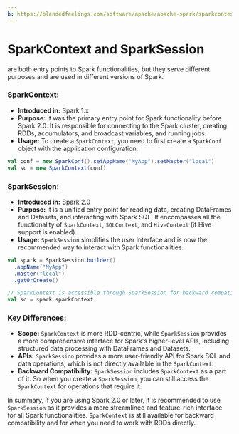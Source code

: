 ```yaml
---
b: https://blendedfeelings.com/software/apache/apache-spark/sparkcontext-sparksession.md
---
```


# SparkContext and SparkSession
are both entry points to Spark functionalities, but they serve different purposes and are used in different versions of Spark.

### SparkContext:
- **Introduced in:** Spark 1.x
- **Purpose:** It was the primary entry point for Spark functionality before Spark 2.0. It is responsible for connecting to the Spark cluster, creating RDDs, accumulators, and broadcast variables, and running jobs.
- **Usage:** To create a `SparkContext`, you need to first create a `SparkConf` object with the application configuration.

```scala
val conf = new SparkConf().setAppName("MyApp").setMaster("local")
val sc = new SparkContext(conf)
```

### SparkSession:
- **Introduced in:** Spark 2.0
- **Purpose:** It is a unified entry point for reading data, creating DataFrames and Datasets, and interacting with Spark SQL. It encompasses all the functionality of `SparkContext`, `SQLContext`, and `HiveContext` (if Hive support is enabled).
- **Usage:** `SparkSession` simplifies the user interface and is now the recommended way to interact with Spark functionalities.

```scala
val spark = SparkSession.builder()
  .appName("MyApp")
  .master("local")
  .getOrCreate()

// SparkContext is accessible through SparkSession for backward compatibility
val sc = spark.sparkContext
```

### Key Differences:
- **Scope:** `SparkContext` is more RDD-centric, while `SparkSession` provides a more comprehensive interface for Spark's higher-level APIs, including structured data processing with DataFrames and Datasets.
- **APIs:** `SparkSession` provides a more user-friendly API for Spark SQL and data operations, which is not directly available in the `SparkContext`.
- **Backward Compatibility:** `SparkSession` includes `SparkContext` as a part of it. So when you create a `SparkSession`, you can still access the `SparkContext` for operations that require it.

In summary, if you are using Spark 2.0 or later, it is recommended to use `SparkSession` as it provides a more streamlined and feature-rich interface for all Spark functionalities. `SparkContext` is still available for backward compatibility and for when you need to work with RDDs directly.